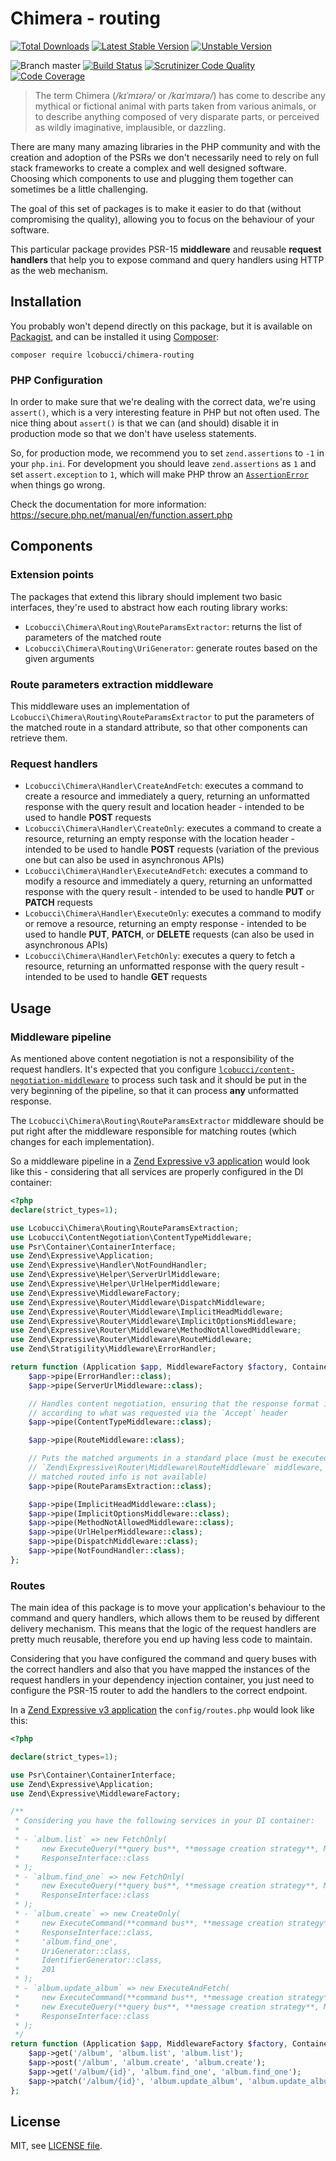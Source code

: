 # Chimera - routing

[![Total Downloads](https://img.shields.io/packagist/dt/lcobucci/chimera-routing.svg?style=flat-square)](https://packagist.org/packages/lcobucci/chimera-routing)
[![Latest Stable Version](https://img.shields.io/packagist/v/lcobucci/chimera-routing.svg?style=flat-square)](https://packagist.org/packages/lcobucci/chimera-routing)
[![Unstable Version](https://img.shields.io/packagist/vpre/lcobucci/chimera-routing.svg?style=flat-square)](https://packagist.org/packages/lcobucci/chimera-routing)

![Branch master](https://img.shields.io/badge/branch-master-brightgreen.svg?style=flat-square)
[![Build Status](https://img.shields.io/travis/lcobucci/chimera-routing/master.svg?style=flat-square)](http://travis-ci.org/#!/lcobucci/chimera-routing)
[![Scrutinizer Code Quality](https://img.shields.io/scrutinizer/g/lcobucci/chimera-routing/master.svg?style=flat-square)](https://scrutinizer-ci.com/g/lcobucci/chimera-routing/?branch=master)
[![Code Coverage](https://img.shields.io/scrutinizer/coverage/g/lcobucci/chimera-routing/master.svg?style=flat-square)](https://scrutinizer-ci.com/g/lcobucci/chimera-routing/?branch=master)

> The term Chimera (_/kɪˈmɪərə/_ or _/kaɪˈmɪərə/_) has come to describe any
mythical or fictional animal with parts taken from various animals, or to
describe anything composed of very disparate parts, or perceived as wildly
imaginative, implausible, or dazzling.

There are many many amazing libraries in the PHP community and with the creation
and adoption of the PSRs we don't necessarily need to rely on full stack
frameworks to create a complex and well designed software. Choosing which
components to use and plugging them together can sometimes be a little
challenging.

The goal of this set of packages is to make it easier to do that (without
compromising the quality), allowing you to focus on the behaviour of your
software.

This particular package provides PSR-15 **middleware** and reusable **request
handlers** that help you to expose command and query handlers using HTTP as the
web mechanism.

## Installation

You probably won't depend directly on this package, but it is available on [Packagist](http://packagist.org/packages/lcobucci/chimera-routing),
and can be installed it using [Composer](http://getcomposer.org):

```shell
composer require lcobucci/chimera-routing
```

### PHP Configuration

In order to make sure that we're dealing with the correct data, we're using `assert()`,
which is a very interesting feature in PHP but not often used. The nice thing
about `assert()` is that we can (and should) disable it in production mode so
that we don't have useless statements.

So, for production mode, we recommend you to set `zend.assertions` to `-1` in your `php.ini`.
For development you should leave `zend.assertions` as `1` and set `assert.exception` to `1`, which
will make PHP throw an [`AssertionError`](https://secure.php.net/manual/en/class.assertionerror.php)
when things go wrong.

Check the documentation for more information: https://secure.php.net/manual/en/function.assert.php

## Components

### Extension points

The packages that extend this library should implement two basic interfaces, they're
used to abstract how each routing library works:

* `Lcobucci\Chimera\Routing\RouteParamsExtractor`: returns the list of parameters
of the matched route
* `Lcobucci\Chimera\Routing\UriGenerator`: generate routes based on the given
arguments

### Route parameters extraction middleware

This middleware uses an implementation of `Lcobucci\Chimera\Routing\RouteParamsExtractor`
to put the parameters of the matched route in a standard attribute, so that other components
can retrieve them.

### Request handlers

* `Lcobucci\Chimera\Handler\CreateAndFetch`: executes a command to create a
resource and immediately a query, returning an unformatted response with the
query result and location header - intended to be used to handle **POST**
requests
* `Lcobucci\Chimera\Handler\CreateOnly`: executes a command to create a resource,
returning an empty response with the location header - intended to be used to
handle **POST** requests (variation of the previous one but can also be used
in asynchronous APIs)
* `Lcobucci\Chimera\Handler\ExecuteAndFetch`: executes a command to modify a
resource and immediately a query, returning an unformatted response with the
query result - intended to be used to handle **PUT** or **PATCH** requests
* `Lcobucci\Chimera\Handler\ExecuteOnly`: executes a command to modify or remove
a resource, returning an empty response - intended to be used to
handle **PUT**, **PATCH**, or **DELETE** requests (can also be used in
asynchronous APIs)
* `Lcobucci\Chimera\Handler\FetchOnly`: executes a query to fetch a resource,
returning an unformatted response with the query result - intended to be used
to handle **GET** requests

## Usage

### Middleware pipeline

As mentioned above content negotiation is not a responsibility of the request
handlers. It's expected that you configure [`lcobucci/content-negotiation-middleware`](https://github.com/lcobucci/content-negotiation-middleware)
to process such task and it should be put in the very beginning of the pipeline,
so that it can process **any** unformatted response.

The `Lcobucci\Chimera\Routing\RouteParamsExtractor` middleware should be put
right after the middleware responsible for matching routes (which changes for
each implementation).

So a middleware pipeline in a [Zend Expressive v3 application](https://github.com/zendframework/zend-expressive-skeleton/blob/3.0.6/config/pipeline.php)
would look like this - considering that all services are properly configured in
the DI container:

```php
<?php
declare(strict_types=1);

use Lcobucci\Chimera\Routing\RouteParamsExtraction;
use Lcobucci\ContentNegotiation\ContentTypeMiddleware;
use Psr\Container\ContainerInterface;
use Zend\Expressive\Application;
use Zend\Expressive\Handler\NotFoundHandler;
use Zend\Expressive\Helper\ServerUrlMiddleware;
use Zend\Expressive\Helper\UrlHelperMiddleware;
use Zend\Expressive\MiddlewareFactory;
use Zend\Expressive\Router\Middleware\DispatchMiddleware;
use Zend\Expressive\Router\Middleware\ImplicitHeadMiddleware;
use Zend\Expressive\Router\Middleware\ImplicitOptionsMiddleware;
use Zend\Expressive\Router\Middleware\MethodNotAllowedMiddleware;
use Zend\Expressive\Router\Middleware\RouteMiddleware;
use Zend\Stratigility\Middleware\ErrorHandler;

return function (Application $app, MiddlewareFactory $factory, ContainerInterface $container) : void {
    $app->pipe(ErrorHandler::class);
    $app->pipe(ServerUrlMiddleware::class);

    // Handles content negotiation, ensuring that the response format is the best one
    // according to what was requested via the `Accept` header
    $app->pipe(ContentTypeMiddleware::class);

    $app->pipe(RouteMiddleware::class);

    // Puts the matched arguments in a standard place (must be executed after the
    // `Zend\Expressive\Router\Middleware\RouteMiddleware` middleware, otherwise
    // matched routed info is not available)
    $app->pipe(RouteParamsExtraction::class);

    $app->pipe(ImplicitHeadMiddleware::class);
    $app->pipe(ImplicitOptionsMiddleware::class);
    $app->pipe(MethodNotAllowedMiddleware::class);
    $app->pipe(UrlHelperMiddleware::class);
    $app->pipe(DispatchMiddleware::class);
    $app->pipe(NotFoundHandler::class);
};
```

### Routes

The main idea of this package is to move your application's behaviour to the
command and query handlers, which allows them to be reused by different delivery
mechanism. This means that the logic of the request handlers are pretty much
reusable, therefore you end up having less code to maintain.

Considering that you have configured the command and query buses with the correct
handlers and also that you have mapped the instances of the request handlers in your
dependency injection container, you just need to configure the PSR-15 router to add
the handlers to the correct endpoint.

In a [Zend Expressive v3 application](https://github.com/zendframework/zend-expressive-skeleton)
the `config/routes.php` would look like this:

```php
<?php

declare(strict_types=1);

use Psr\Container\ContainerInterface;
use Zend\Expressive\Application;
use Zend\Expressive\MiddlewareFactory;

/**
 * Considering you have the following services in your DI container:
 *
 * - `album.list` => new FetchOnly(
 *     new ExecuteQuery(**query bus**, **message creation strategy**, MyApi\FetchAlbumList::class),
 *     ResponseInterface::class
 * );
 * - `album.find_one` => new FetchOnly(
 *     new ExecuteQuery(**query bus**, **message creation strategy**, MyApi\FindAlbum::class),
 *     ResponseInterface::class
 * );
 * - `album.create` => new CreateOnly(
 *     new ExecuteCommand(**command bus**, **message creation strategy**, MyApi\CreateAlbum::class),
 *     ResponseInterface::class,
 *     'album.find_one',
 *     UriGenerator::class,
 *     IdentifierGenerator::class,
 *     201
 * );
 * - `album.update_album` => new ExecuteAndFetch(
 *     new ExecuteCommand(**command bus**, **message creation strategy**, MyApi\UpdateAlbum::class),
 *     new ExecuteQuery(**query bus**, **message creation strategy**, MyApi\FindAlbum::class),
 *     ResponseInterface::class
 * );
 */
return function (Application $app, MiddlewareFactory $factory, ContainerInterface $container) : void {
    $app->get('/album', 'album.list', 'album.list');
    $app->post('/album', 'album.create', 'album.create');
    $app->get('/album/{id}', 'album.find_one', 'album.find_one');
    $app->patch('/album/{id}', 'album.update_album', 'album.update_album');
};
```

## License

MIT, see [LICENSE file](https://github.com/lcobucci/chimera-routing/blob/master/LICENSE).
